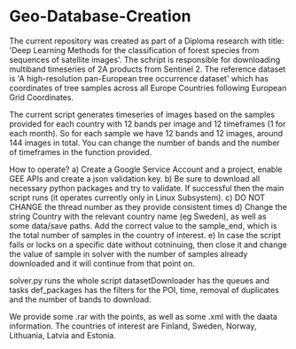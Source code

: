 # Geo-Database-Creation


The current repository was created as part of a Diploma research with title: 'Deep Learning Methods for the
classification of forest species from sequences of satellite images'. The schript is responsible for downloading multiband timeseries of 2A products from Sentinel 2.
The reference dataset is 'A high-resolution pan-European tree occurrence dataset' which has coordinates of tree samples across all Europe Countries following European Grid Coordinates.


The current script generates timeseries of images based on the samples provided for each country with 12 bands per image and 12 timeframes (1 for each month). So for each sample we have 12 bands and 12 images, around 144 images in total. You can change the number of bands and the number of timeframes in the function provided. 


How to operate?
a) Create a Google Service Account and a project, enable GEE APIs and create a json validation key.
b) Be sure to download all necessary python packages and try to validate. If successful then the main script runs (it operates currently only in Linux Subsystem).
c) DO NOT CHANGE the thread number as they provide consistent times
d) Change the string Country with the relevant country name (eg Sweden), as well as some data/save paths. Add the correct value to the sample_end, which is the total number of samples in the country of interest. 
e) In case the script fails or locks on a specific date without cotninuing, then close it and change the value of sample in solver with the number of samples already downloaded and it will continue from that point on.

solver.py runs the whole script
datasetDownloader has the queues and tasks
def_packages has the filters for the POI, time, removal of duplicates and the number of bands to download.

We provide some .rar with the points, as well as some .xml with the daata information. The countries of interest are Finland, Sweden, Norway, Lithuania, Latvia and Estonia. 
